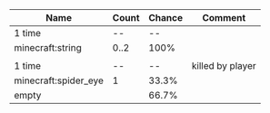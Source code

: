 | Name                 | Count | Chance | Comment          |
| -------------------- | ----- | ------ | ---------------- |
| 1 time               |    -- |     -- |                  |
| minecraft:string     |  0..2 |   100% |                  |
|                      |       |        |                  |
| 1 time               |    -- |     -- | killed by player |
| minecraft:spider_eye |     1 |  33.3% |                  |
| empty                |       |  66.7% |                  |